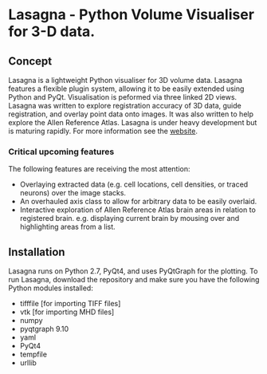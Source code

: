 # Lasagna - Python Volume Visualiser for 3-D data. #

## Concept ##
Lasagna is a lightweight Python visualiser for 3D volume data. Lasagna features
a flexible plugin system, allowing it to be easily extended using Python and PyQt. Visualisation is peformed via three linked 2D views. Lasagna was written to explore registration accuracy of 3D data, guide registration, and overlay point data onto images. It was also written to help explore the Allen Reference Atlas. Lasagna is under heavy development but is maturing rapidly. For more information see the [website](http://basellasermouse.github.io/lasagna).

### Critical upcoming features ###
The following features are receiving the most attention:

* Overlaying extracted data (e.g. cell locations, cell densities, or traced neurons) over the image stacks. 
* An overhauled axis class to allow for arbitrary data to be easily overlaid.
* Interactive exploration of Allen Reference Atlas brain areas in relation to registered brain. e.g. displaying current brain by mousing over and highlighting areas from a list.

## Installation ##
Lasagna runs on Python 2.7, PyQt4, and uses PyQtGraph for the plotting. To run Lasagna, download the repository and make sure you have the following Python modules installed: 
* tifffile [for importing TIFF files]
* vtk [for importing MHD files]
* numpy
* pyqtgraph 9.10
* yaml
* PyQt4
* tempfile 
* urllib
